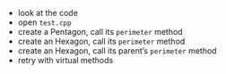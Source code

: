 * look at the code
* open `test.cpp`
* create a Pentagon, call its `perimeter` method
* create an Hexagon, call its `perimeter` method
* create an Hexagon, call its parent’s `perimeter` method
* retry with virtual methods